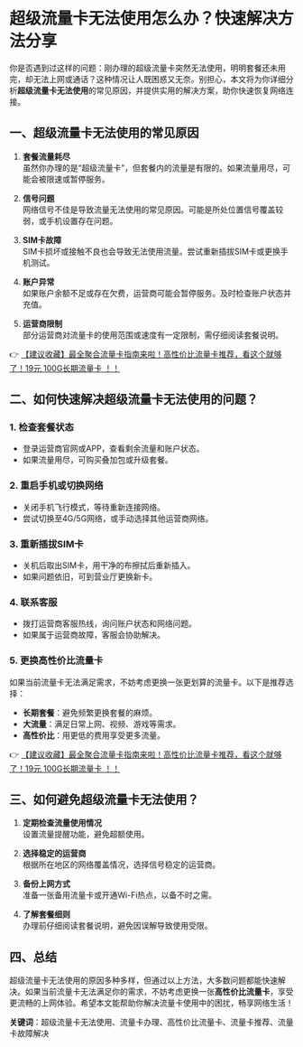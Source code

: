 # 超级流量卡无法使用怎么办？快速解决方法分享

你是否遇到过这样的问题：刚办理的超级流量卡突然无法使用，明明套餐还未用完，却无法上网或通话？这种情况让人既困惑又无奈。别担心，本文将为你详细分析**超级流量卡无法使用**的常见原因，并提供实用的解决方案，助你快速恢复网络连接。

## 一、超级流量卡无法使用的常见原因

1. **套餐流量耗尽**  
   虽然你办理的是“超级流量卡”，但套餐内的流量是有限的。如果流量用尽，可能会被限速或暂停服务。

2. **信号问题**  
   网络信号不佳是导致流量无法使用的常见原因。可能是所处位置信号覆盖较弱，或手机设置存在问题。

3. **SIM卡故障**  
   SIM卡损坏或接触不良也会导致无法使用流量。尝试重新插拔SIM卡或更换手机测试。

4. **账户异常**  
   如果账户余额不足或存在欠费，运营商可能会暂停服务。及时检查账户状态并充值。

5. **运营商限制**  
   部分运营商对流量卡的使用范围或速度有一定限制，需仔细阅读套餐说明。

👉 [【建议收藏】最全聚合流量卡指南来啦！高性价比流量卡推荐，看这个就够了！19元 100G长期流量卡 ！！](https://bit.ly/Liuliangka)

## 二、如何快速解决超级流量卡无法使用的问题？

### 1. 检查套餐状态
- 登录运营商官网或APP，查看剩余流量和账户状态。
- 如果流量用尽，可购买叠加包或升级套餐。

### 2. 重启手机或切换网络
- 关闭手机飞行模式，等待重新连接网络。
- 尝试切换至4G/5G网络，或手动选择其他运营商网络。

### 3. 重新插拔SIM卡
- 关机后取出SIM卡，用干净的布擦拭后重新插入。
- 如果问题依旧，可到营业厅更换新卡。

### 4. 联系客服
- 拨打运营商客服热线，询问账户状态和网络问题。
- 如果属于运营商故障，客服会协助解决。

### 5. 更换高性价比流量卡
如果当前流量卡无法满足需求，不妨考虑更换一张更划算的流量卡。以下是推荐选择：
- **长期套餐**：避免频繁更换套餐的麻烦。
- **大流量**：满足日常上网、视频、游戏等需求。
- **高性价比**：用更低的费用享受更多流量。

👉 [【建议收藏】最全聚合流量卡指南来啦！高性价比流量卡推荐，看这个就够了！19元 100G长期流量卡 ！！](https://bit.ly/Liuliangka)

## 三、如何避免超级流量卡无法使用？

1. **定期检查流量使用情况**  
   设置流量提醒功能，避免超额使用。

2. **选择稳定的运营商**  
   根据所在地区的网络覆盖情况，选择信号稳定的运营商。

3. **备份上网方式**  
   准备一张备用流量卡或开通Wi-Fi热点，以备不时之需。

4. **了解套餐细则**  
   办理前仔细阅读套餐说明，避免因误解导致使用受限。

## 四、总结

超级流量卡无法使用的原因多种多样，但通过以上方法，大多数问题都能快速解决。如果当前流量卡无法满足你的需求，不妨考虑更换一张**高性价比流量卡**，享受更流畅的上网体验。希望本文能帮助你解决流量卡使用中的困扰，畅享网络生活！

**关键词**：超级流量卡无法使用、流量卡办理、高性价比流量卡、流量卡推荐、流量卡故障解决